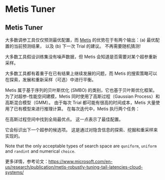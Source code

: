 # Metis Tuner

## Metis Tuner

大多数调参工具仅仅预测最优配置，而 [Metis](https://www.microsoft.com/zh-cn/research/publication/metis-robustly-tuning-tail-latencies-cloud-systems/) 的优势在于有两个输出：(a) 最优配置的当前预测结果， 以及 (b) 下一次 Trial 的建议。 不再需要随机猜测!

大多数工具假设训练集没有噪声数据，但 Metis 会知道是否需要对某个超参重新采样。

大多数工具都有着重于在已有结果上继续发展的问题，而 Metis 的搜索策略可以在探索，发展和重新采样（可选）中进行平衡。

Metis 属于基于序列的贝叶斯优化 (SMBO) 的类别，它也基于贝叶斯优化框架。 为了对超参-性能空间建模，Metis 同时使用了高斯过程（Gaussian Process）和高斯混合模型（GMM）。 由于每次 Trial 都可能有很高的时间成本，Metis 大量使用了已有模型来进行推理计算。 在每次迭代中，Metis 执行两个任务：

在高斯过程空间中找到全局最优点。 这一点表示了最佳配置。

它会标识出下一个超参的候选项。 这是通过对隐含信息的探索、挖掘和重采样来实现的。

Note that the only acceptable types of search space are `quniform`, `uniform` and `randint` and numerical `choice`.

更多详情，参考论文：https://www.microsoft.com/en-us/research/publication/metis-robustly-tuning-tail-latencies-cloud-systems/